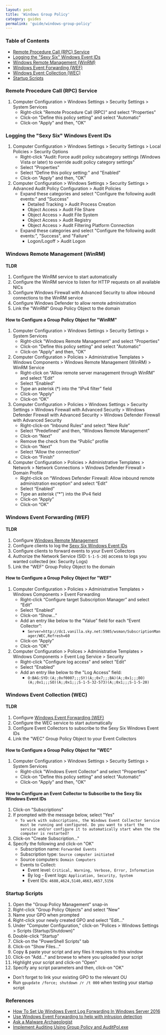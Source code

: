 ```yaml
---
layout: post
title: 'Windows Group Policy'
category: guides
permalink: 'guide/windows-group-policy'
---
```


### Table of Contents
* [Remote Procedure Call (RPC) Service](#remote-procedure-call-rpc-service)
* [Logging the "Sexy Six" Windows Event IDs](#logging-the-sexy-six-windows-event-ids)
* [Windows Remote Management (WinRM)](#windows-remote-management-winrm)
* [Windows Event Forwarding (WEF)](#windows-event-forwarding-wef)
* [Windows Event Collection (WEC)](#windows-event-collection-wec)
* [Startup Scripts](#startup-scripts)

### Remote Procedure Call (RPC) Service
1. Computer Configuration > Windows Settings > Security Settings > System Services
    * Right-click "Remote Procedure Call (RPC)" and select "Properties"
    * Click-on "Define this policy setting" and select "Automatic"
    * Click-on "Apply" and then, "OK"

### Logging the "Sexy Six" Windows Event IDs
1. Computer Configuration > Windows Settings > Security Settings > Local Policies > Security Options 
    * Right-click "Audit: Force audit policy subcategory settings (Windows Vista or later) to override audit policy category settings"
    * Select "Properties"
    * Select "Define this policy setting:" and "Enabled"
    * Click-on "Apply" and then, "OK"
2. Computer Configuration > Windows Settings > Security Settings > Advanced Audit Policy Configuration > Audit Policies
    * Expand these categories and select "Configure the following audit events:" and "Success"
        * Detailed Tracking > Audit Process Creation
        * Object Access > Audit File Share
        * Object Access > Audit File System
        * Object Access > Audit Registry
        * Object Access > Audit Filtering Platform Connection
    * Expand these categories and select "Configure the following audit events:", "Success", and "Failure"
        * Logon/Logoff > Audit Logon

### Windows Remote Management (WinRM)
#### TLDR
1. Configure the WinRM service to start automatically
2. Configure the WinRM service to listen for HTTP requests on all available NICs
3. Configure Windows Firewall with Advanced Security to allow inbound connections to the WinRM service
4. Configure Windows Defender to allow remote administration 
5. Link the "WinRM" Group Policy Object to the domain

#### How to Configure a Group Policy Object for "WinRM"
1. Computer Configuration > Windows Settings > Security Settings > System Services
    * Right-click "Windows Remote Management" and select "Properties"
    * Click-on "Define this policy setting" and select "Automatic"
    * Click-on "Apply" and then, "OK"    
2. Computer Configuration > Policies > Administrative Templates > Windows Components > Windows Remote Management (WinRM) > WinRM Service
    * Right-click on “Allow remote server management through WinRM” and select “Edit”
    * Select “Enabled”
    * Type an asterisk (*) into the “IPv4 filter” field
    * Click-on “Apply”
    * Click-on “OK”
3. Computer Configuration > Policies > Windows Settings > Security Settings > Windows Firewall with Advanced Security > Windows Defender Firewall with Advanced Security > Windows Defender Firewall with Advanced Security
    * Right-click-on “Inbound Rules” and select “New Rule”
    * Select “Predefined” and then, “Windows Remote Management”
    * Click-on “Next”
    * Remove the check from the “Public” profile
    * Click-on “Next”
    * Select “Allow the connection”
    * Click-on “Finish”
4. Computer Configuration > Policies > Administrative Templates > Network > Network Connections > Windows Defender Firewall > Domain Profile
    * Right-click on “Windows Defender Firewall: Allow inbound remote administration exception” and select “Edit”
    * Select “Enabled”
    * Type an asterisk (“*”) into the IPv4 field
    * Click-on “Apply”
    * Click-on “OK”

### Windows Event Forwarding (WEF)
#### TLDR 
1. Configure [Windows Remote Management](#windows-remote-management-winrm)
2. Configure clients to log the [Sexy Six Windows Event IDs](#logging-the-sexy-six-windows-event-ids)
2. Configure clients to forward events to your Event Collectors
3. Authorize the Network Service (SID: `S-1-5-20`) access to logs you wanted collected (ex: Security Logs)
4. Link the "WEF" Group Policy Object to the domain

#### How to Configure a Group Policy Object for "WEF" 
1. Computer Configuration > Policies > Administrative Templates > Windows Components > Event Forwarding
    * Right-click “Configure target Subscription Manager” and select “Edit”
    * Select “Enabled”
    * Click-on “Show…”
    * Add an entry like below to the “Value” field for each “Event Collector”:
        * `Server=http://dc1.vanilla.sky.net:5985/wsman/SubscriptionManager/WEC,Refresh=60`
    * Click-on “Apply”
    * Click-on “OK”
2. Computer Configuration > Polices > Administrative Templates > Windows Components > Event Log Service > Security
    * Right-click "Configure log access" and select "Edit"
    * Select "Enabled"
    * Add an entry like below to the "Log Access" field:
        * `O:BAG:SYD:(A;;0xf0007;;;SY)(A;;0x7;;;BA)(A;;0x1;;;BO)(A;;0x1;;;SO)(A;;0x1;;;S-1-5-32-573)(A;;0x1;;;S-1-5-20)`

### Windows Event Collection (WEC)
#### TLDR 
1. Configure [Windows Event Forwarding (WEF)](#windows-event-forwarding-wef)
2. Configure the WEC service to start automatically
3. Configure Event Collectors to subscribe to the Sexy Six Windows Event IDs
4. Link the "WEC" Group Policy Object to your Event Collectors

#### How to Configure a Group Policy Object for "WEC"  
1. Computer Configuration > Windows Settings > Security Settings > System Services
    * Right-click "Windows Event Collector" and select "Properties"
    * Click-on "Define this policy setting" and select "Automatic"
    * Click-on "Apply" and then, "OK"

#### How to Configure an Event Collector to Subscribe to the Sexy Six Windows Event IDs
1. Click-on "Subscriptions"
2. If prompted with the message below, select "Yes"
    * `To work with subscriptions, the Windows Event Collector Service must be running and configured. Do you want to start the service and/or configure it to automatically start when the the computer is restarted?`
3. Click-on "Create Subscription..."
4. Specify the following and click-on "OK"
    * Subscription name: `Forwarded Events`
    * Subscription type: `Source computer initiated`
    * Source computers: `Domain Computers`
    * Events to Collect:
        * Event level: `Critical, Warning, Verbose, Error, Information`
        * By log - Event logs: `Application, Security, System`
        * Event IDs: `4688,4624,5140,4663,4657,5156`
    
### Startup Scripts
1. Open the "Group Policy Management" snap-in
2. Right-click "Group Policy Objects" and select "New"
3. Name your GPO when prompted
4. Right-click your newly created GPO and select "Edit..."
5. Under "Computer Configuration," click-on "Polices > Windows Settings > Scripts (Startup/Shutdown)"
6. Double-click "Startup" 
7. Click-on the "PowerShell Scripts" tab
8. Click-on "Show Files..."
9. Copy & paste your script and any files it requires to this window
10. Click-on "Add..." and browse to where you uploaded your script
11. Highlight your script and click-on "Open" 
12. Specify any script parameters and then, click-on "OK"
  * Don't forget to link your existing GPO to the relevant OU
  * Run `gpupdate /force; shutdown /r /t 000` when testing your startup script

### References
* [How To Set Up Windows Event Log Forwarding In Windows Server 2016](https://adamtheautomator.com/windows-event-log-forwarding/#Allowing_the_Network_Service_to_Read_Event_Logs)
* [Use Windows Event Forwarding to help with intrusion detection](https://docs.microsoft.com/en-us/windows/security/threat-protection/use-windows-event-forwarding-to-assist-in-intrusion-detection)
* [Ask a Malware Archaeologist](https://www.slideshare.net/Hackerhurricane/ask-aalware-archaeologist)
* [Implement Auditing Using Group Policy and AuditPol.exe](https://www.rootusers.com/implement-auditing-using-group-policy-and-auditpol-exe/)
